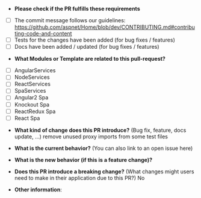 * **Please check if the PR fulfills these requirements**
- [ ] The commit message follows our guidelines: https://github.com/aspnet/Home/blob/dev/CONTRIBUTING.md#contributing-code-and-content
- [ ] Tests for the changes have been added (for bug fixes / features)
- [ ] Docs have been added / updated (for bug fixes / features)

* **What Modules or Template are related to this pull-request?**
- [ ] AngularServices
- [ ] NodeServices
- [ ] ReactServices
- [ ] SpaServices
- [ ] Angular2 Spa
- [ ] Knockout Spa 
- [ ] ReactRedux Spa
- [ ] React Spa

* **What kind of change does this PR introduce?** (Bug fix, feature, docs update, ...)
remove unused proxy imports from some test files


* **What is the current behavior?** (You can also link to an open issue here)



* **What is the new behavior (if this is a feature change)?**



* **Does this PR introduce a breaking change?** (What changes might users need to make in their application due to this PR?)
No


* **Other information**:
